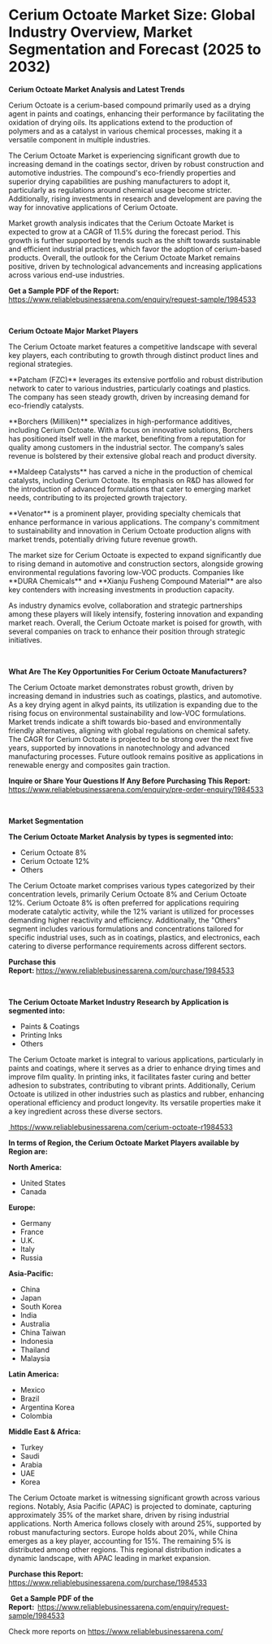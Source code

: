 <p><h1>Cerium Octoate Market Size: Global Industry Overview, Market Segmentation and Forecast (2025 to 2032)</h1></p><p><strong>Cerium Octoate Market Analysis and Latest Trends</strong></p>
<p><p>Cerium Octoate is a cerium-based compound primarily used as a drying agent in paints and coatings, enhancing their performance by facilitating the oxidation of drying oils. Its applications extend to the production of polymers and as a catalyst in various chemical processes, making it a versatile component in multiple industries.</p><p>The Cerium Octoate Market is experiencing significant growth due to increasing demand in the coatings sector, driven by robust construction and automotive industries. The compound's eco-friendly properties and superior drying capabilities are pushing manufacturers to adopt it, particularly as regulations around chemical usage become stricter. Additionally, rising investments in research and development are paving the way for innovative applications of Cerium Octoate.</p><p>Market growth analysis indicates that the Cerium Octoate Market is expected to grow at a CAGR of 11.5% during the forecast period. This growth is further supported by trends such as the shift towards sustainable and efficient industrial practices, which favor the adoption of cerium-based products. Overall, the outlook for the Cerium Octoate Market remains positive, driven by technological advancements and increasing applications across various end-use industries.</p></p>
<p><strong>Get a Sample PDF of the Report:&nbsp;</strong> <a href="https://www.reliablebusinessarena.com/enquiry/request-sample/1984533?utm_campaign=2239&utm_medium=2&utm_source=Github&utm_content=ia&utm_term=30012025&utm_id=cerium-octoate">https://www.reliablebusinessarena.com/enquiry/request-sample/1984533</a></p>
<p>&nbsp;</p>
<p><strong>Cerium Octoate Major Market Players</strong></p>
<p><p>The Cerium Octoate market features a competitive landscape with several key players, each contributing to growth through distinct product lines and regional strategies. </p><p>**Patcham (FZC)** leverages its extensive portfolio and robust distribution network to cater to various industries, particularly coatings and plastics. The company has seen steady growth, driven by increasing demand for eco-friendly catalysts. </p><p>**Borchers (Milliken)** specializes in high-performance additives, including Cerium Octoate. With a focus on innovative solutions, Borchers has positioned itself well in the market, benefiting from a reputation for quality among customers in the industrial sector. The company’s sales revenue is bolstered by their extensive global reach and product diversity.</p><p>**Maldeep Catalysts** has carved a niche in the production of chemical catalysts, including Cerium Octoate. Its emphasis on R&D has allowed for the introduction of advanced formulations that cater to emerging market needs, contributing to its projected growth trajectory.</p><p>**Venator** is a prominent player, providing specialty chemicals that enhance performance in various applications. The company's commitment to sustainability and innovation in Cerium Octoate production aligns with market trends, potentially driving future revenue growth.</p><p>The market size for Cerium Octoate is expected to expand significantly due to rising demand in automotive and construction sectors, alongside growing environmental regulations favoring low-VOC products. Companies like **DURA Chemicals** and **Xianju Fusheng Compound Material** are also key contenders with increasing investments in production capacity.</p><p>As industry dynamics evolve, collaboration and strategic partnerships among these players will likely intensify, fostering innovation and expanding market reach. Overall, the Cerium Octoate market is poised for growth, with several companies on track to enhance their position through strategic initiatives.</p></p>
<p>&nbsp;</p>
<p><strong>What Are The Key Opportunities For Cerium Octoate Manufacturers?</strong></p>
<p><p>The Cerium Octoate market demonstrates robust growth, driven by increasing demand in industries such as coatings, plastics, and automotive. As a key drying agent in alkyd paints, its utilization is expanding due to the rising focus on environmental sustainability and low-VOC formulations. Market trends indicate a shift towards bio-based and environmentally friendly alternatives, aligning with global regulations on chemical safety. The CAGR for Cerium Octoate is projected to be strong over the next five years, supported by innovations in nanotechnology and advanced manufacturing processes. Future outlook remains positive as applications in renewable energy and composites gain traction.</p></p>
<p><strong>Inquire or Share Your Questions If Any Before Purchasing This Report:</strong> <a href="https://www.reliablebusinessarena.com/enquiry/pre-order-enquiry/1984533?utm_campaign=2239&utm_medium=2&utm_source=Github&utm_content=ia&utm_term=30012025&utm_id=cerium-octoate">https://www.reliablebusinessarena.com/enquiry/pre-order-enquiry/1984533</a></p>
<p>&nbsp;</p>
<p><strong>Market Segmentation</strong></p>
<p><strong>The Cerium Octoate Market Analysis by types is segmented into:</strong></p>
<p><ul><li>Cerium Octoate 8%</li><li>Cerium Octoate 12%</li><li>Others</li></ul></p>
<p><p>The Cerium Octoate market comprises various types categorized by their concentration levels, primarily Cerium Octoate 8% and Cerium Octoate 12%. Cerium Octoate 8% is often preferred for applications requiring moderate catalytic activity, while the 12% variant is utilized for processes demanding higher reactivity and efficiency. Additionally, the "Others" segment includes various formulations and concentrations tailored for specific industrial uses, such as in coatings, plastics, and electronics, each catering to diverse performance requirements across different sectors.</p></p>
<p><strong>Purchase this Report:&nbsp;</strong><a href="https://www.reliablebusinessarena.com/purchase/1984533?utm_campaign=2239&utm_medium=2&utm_source=Github&utm_content=ia&utm_term=30012025&utm_id=cerium-octoate">https://www.reliablebusinessarena.com/purchase/1984533</a></p>
<p>&nbsp;</p>
<p><strong>The Cerium Octoate Market Industry Research by Application is segmented into:</strong></p>
<p><ul><li>Paints & Coatings</li><li>Printing Inks</li><li>Others</li></ul></p>
<p><p>The Cerium Octoate market is integral to various applications, particularly in paints and coatings, where it serves as a drier to enhance drying times and improve film quality. In printing inks, it facilitates faster curing and better adhesion to substrates, contributing to vibrant prints. Additionally, Cerium Octoate is utilized in other industries such as plastics and rubber, enhancing operational efficiency and product longevity. Its versatile properties make it a key ingredient across these diverse sectors.</p></p>
<p><a href="https://www.reliablebusinessarena.com/cerium-octoate-r1984533?utm_campaign=2239&utm_medium=2&utm_source=Github&utm_content=ia&utm_term=30012025&utm_id=cerium-octoate">&nbsp;https://www.reliablebusinessarena.com/cerium-octoate-r1984533</a></p>
<p><strong>In terms of Region, the Cerium Octoate Market Players available by Region are:</strong></p>
<p>
    <p> <strong> North America: </strong>
        <ul>
            <li>United States</li>
            <li>Canada</li>
        </ul>
        </p> 
    <p> <strong> Europe: </strong>
        <ul>
            <li>Germany</li>
            <li>France</li>
            <li>U.K.</li>
            <li>Italy</li>
            <li>Russia</li>
        </ul>
        </p> 
    <p> <strong> Asia-Pacific: </strong>
        <ul>
            <li>China</li>
            <li>Japan</li>
            <li>South Korea</li>
            <li>India</li>
            <li>Australia</li>
            <li>China Taiwan</li>
            <li>Indonesia</li>
            <li>Thailand</li>
            <li>Malaysia</li>
        </ul>
        </p> 
    <p> <strong> Latin America: </strong>
        <ul>
            <li>Mexico</li>
            <li>Brazil</li>
            <li>Argentina Korea</li>
            <li>Colombia</li>
        </ul>
        </p> 
    <p> <strong> Middle East & Africa: </strong>
        <ul>
            <li>Turkey</li>
            <li>Saudi</li>
            <li>Arabia</li>
            <li>UAE</li>
            <li>Korea</li>
        </ul>
    </p>
    </p>
<p><p>The Cerium Octoate market is witnessing significant growth across various regions. Notably, Asia Pacific (APAC) is projected to dominate, capturing approximately 35% of the market share, driven by rising industrial applications. North America follows closely with around 25%, supported by robust manufacturing sectors. Europe holds about 20%, while China emerges as a key player, accounting for 15%. The remaining 5% is distributed among other regions. This regional distribution indicates a dynamic landscape, with APAC leading in market expansion.</p></p>
<p><strong>Purchase this Report: </strong><a href="https://www.reliablebusinessarena.com/purchase/1984533?utm_campaign=2239&utm_medium=2&utm_source=Github&utm_content=ia&utm_term=30012025&utm_id=cerium-octoate">https://www.reliablebusinessarena.com/purchase/1984533</a></p>
<p>&nbsp;<strong>Get a Sample PDF of the Report:&nbsp;&nbsp;</strong><a href="https://www.reliablebusinessarena.com/enquiry/request-sample/1984533?utm_campaign=2239&utm_medium=2&utm_source=Github&utm_content=ia&utm_term=30012025&utm_id=cerium-octoate">https://www.reliablebusinessarena.com/enquiry/request-sample/1984533</a></p>
<p><strong></strong></p>
<p>Check more reports on <a href="https://www.reliablebusinessarena.com/?utm_campaign=2239&utm_medium=2&utm_source=Github&utm_content=ia&utm_term=30012025&utm_id=cerium-octoate">https://www.reliablebusinessarena.com/</a></p>